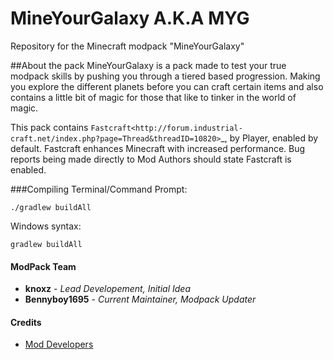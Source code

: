 # MineYourGalaxy A.K.A MYG
Repository for the Minecraft modpack "MineYourGalaxy"

##About the pack
MineYourGalaxy is a pack made to test your true modpack skills by pushing you through a tiered based progression. Making you explore the different planets before you can craft certain items and also contains a little bit of magic for those that like to tinker in the world of magic.


This pack contains `Fastcraft<http://forum.industrial-craft.net/index.php?page=Thread&threadID=10820>`_, by Player, enabled by default. Fastcraft enhances Minecraft with increased performance. Bug reports being made directly to Mod Authors should state Fastcraft is enabled.

###Compiling
Terminal/Command Prompt:

    ./gradlew buildAll

Windows syntax:

    gradlew buildAll

#### ModPack Team
- **knoxz** - *Lead Developement, Initial Idea*
- **Bennyboy1695** - *Current Maintainer, Modpack Updater*

#### Credits
- [Mod Developers](https://github.com/MyM-ModpackTeam/MineYourGalaxy/blob/master/credits.rst)
